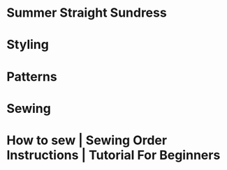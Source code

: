 # Summer Straight Sundress

<picture src="Sundress_01.jpg" alt="Sundress_01"></picture>

# Styling

<picture src="Sundress_06.jpg" alt="Sundress_06"></picture>

# Patterns

<picture src="Sundress_02.jpg" alt="Sundress_02"></picture>

<picture src="Sundress_03.png" alt="Sundress_03"></picture>

# Sewing

<picture src="Sundress_05.jpg" alt="Sundress_05"></picture>

<picture src="Sundress_04.jpg" alt="Sundress_04"></picture>

# How to sew | Sewing Order Instructions | Tutorial For Beginners

<youtube embedId="vvDUSABE97E"></youtube>